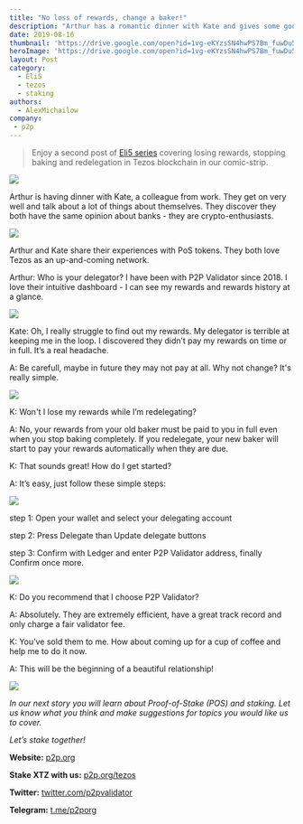 ```yaml
---
title: "No loss of rewards, change a baker!"
description: "Arthur has a romantic dinner with Kate and gives some good advice..."
date: 2019-08-16
thumbnail: 'https://drive.google.com/open?id=1vg-eKYzsSN4hwPS7Bm_fuwDu57UTyQc7.jpg'
heroImage: 'https://drive.google.com/open?id=1vg-eKYzsSN4hwPS7Bm_fuwDu57UTyQc7.jpg'
layout: Post
category:
  - Eli5
  - tezos
  - staking
authors:
  - AlexMichailow
company:
 - p2p
---
```

> Enjoy a second post of [Eli5 series](https://economy.p2p.org/category/Eli5/) covering losing rewards, stopping baking and redelegation in Tezos blockchain in our comic-strip. 


![](https://docs.google.com/drawings/d/1PhSTIE3XXLbj3zV3rNzjPtT-n43xBdoY5vqgl9Ap8zw/edit?usp=sharing)

Arthur is having dinner with Kate, a colleague from work. They get on very well and talk about a lot of things about themselves.  They discover they both have the same opinion about banks - they are crypto-enthusiasts. 

![](https://drive.google.com/open?id=1vg-eKYzsSN4hwPS7Bm_fuwDu57UTyQc7.jpg)

Arthur and Kate share their experiences with PoS tokens. They both love Tezos as an up-and-coming network. 

Arthur: Who is your delegator? I have been with P2P Validator since 2018. I love their intuitive dashboard - I can see my rewards and rewards history at a glance.

![](https://drive.google.com/open?id=1WNWs3IxuKa_3v-2iIx_fREtuXYnOhS5K.jpg)

Kate: Oh, I really struggle to find out my rewards. My delegator is terrible at keeping me in the loop. I discovered they didn’t pay my rewards on time or in full. It’s a real headache. 

A: Be carefull, maybe in future they may not pay at all. Why not change? It's really simple.

![](https://drive.google.com/open?id=1mePe_V65XRler6JuTGBd7RAqfIe29L9k.jpg)

K: Won't I lose my rewards while I’m redelegating?

A: No, your rewards from your old baker must be paid to you in full even when you stop baking completely. If you redelegate, your new baker will start to pay your rewards automatically when they are due. 

K: That sounds great! How do I get started?

A: It’s easy, just follow these simple steps: 
 
![](https://drive.google.com/open?id=1PxJwyJKI4tZyFbURfLKDyPupwrMVK2zb.jpg)

step 1: Open your wallet and select your delegating account

step 2: Press Delegate than Update delegate buttons

step 3: Confirm with Ledger and enter P2P Validator address, finally Confirm once more.
   
![](https://drive.google.com/open?id=1avxxK83T5zukQWaw9pvOpHWYMf4d0W7j.jpg)

K: Do you recommend that I choose P2P Validator?

A: Absolutely. They are extremely efficient, have a great track record and only charge a fair validator fee.

K: You’ve sold them to me. How about coming up for a cup of coffee and help me to do it now.

A: This will be the beginning of a beautiful relationship!

![](https://drive.google.com/open?id=1uPgFiivOWjwmTIFCQzNyV9DAAIATJqyo.jpg)

*In our next story you will learn about Proof-of-Stake (POS) and staking. Let us know what you think and make suggestions for topics you would like us to cover.*

*Let’s stake together!*

**Website:** [p2p.org](https://p2p.org/?utm_source=Tezos1post&utm_medium=creds_link&utm_campaign=blog)

**Stake XTZ with us:** [p2p.org/tezos](https://p2p.org/tezos)

**Twitter:** [twitter.com/p2pvalidator](http://twitter.com/p2pvalidator)

**Telegram:** [t.me/p2porg](http://t.me/p2porg)
